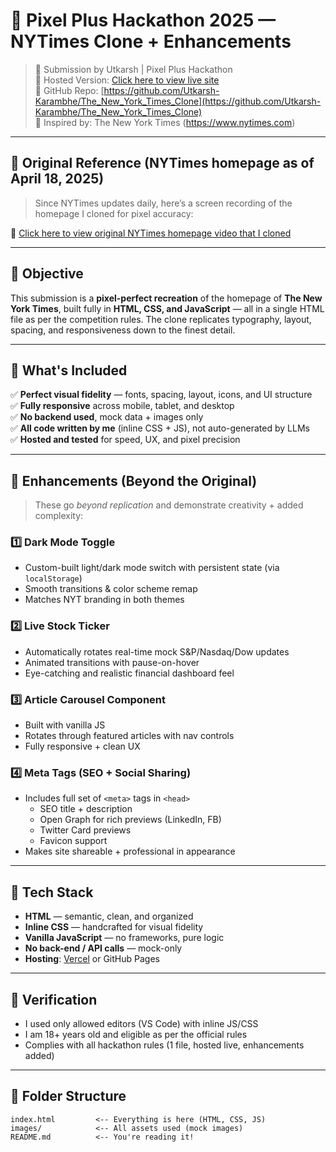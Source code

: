 # 📰 Pixel Plus Hackathon 2025 — NYTimes Clone + Enhancements

> 🚀 Submission by Utkarsh | Pixel Plus Hackathon  
> 🔗 Hosted Version: [Click here to view live site](https://the-new-york-times-clone.vercel.app/)  
> 🔗 GitHub Repo: [https://github.com/Utkarsh-Karambhe/The_New_York_Times_Clone](https://github.com/Utkarsh-Karambhe/The_New_York_Times_Clone)  
> 🧠 Inspired by: The New York Times (https://www.nytimes.com)

---

## 🎥 Original Reference (NYTimes homepage as of April 18, 2025)

> Since NYTimes updates daily, here’s a screen recording of the homepage I cloned for pixel accuracy:

🔗 [Click here to view original NYTimes homepage video that I cloned](https://drive.google.com/file/d/1j-w2rnTFSX7ADJ7T_886oTC6gpV0u3y_/view?usp=sharing)

---

## 🎯 Objective

This submission is a **pixel-perfect recreation** of the homepage of **The New York Times**, built fully in **HTML, CSS, and JavaScript** — all in a single HTML file as per the competition rules. The clone replicates typography, layout, spacing, and responsiveness down to the finest detail.

---

## 🌟 What's Included

✅ **Perfect visual fidelity** — fonts, spacing, layout, icons, and UI structure  
✅ **Fully responsive** across mobile, tablet, and desktop  
✅ **No backend used**, mock data + images only  
✅ **All code written by me** (inline CSS + JS), not auto-generated by LLMs  
✅ **Hosted and tested** for speed, UX, and pixel precision

---

## 🧠 Enhancements (Beyond the Original)

> These go *beyond replication* and demonstrate creativity + added complexity:

### 1️⃣ Dark Mode Toggle  
- Custom-built light/dark mode switch with persistent state (via `localStorage`)  
- Smooth transitions & color scheme remap  
- Matches NYT branding in both themes  

### 2️⃣ Live Stock Ticker  
- Automatically rotates real-time mock S&P/Nasdaq/Dow updates  
- Animated transitions with pause-on-hover  
- Eye-catching and realistic financial dashboard feel  

### 3️⃣ Article Carousel Component  
- Built with vanilla JS  
- Rotates through featured articles with nav controls  
- Fully responsive + clean UX  

### 4️⃣ Meta Tags (SEO + Social Sharing)  
- Includes full set of `<meta>` tags in `<head>`  
  - SEO title + description  
  - Open Graph for rich previews (LinkedIn, FB)  
  - Twitter Card previews  
  - Favicon support  
- Makes site shareable + professional in appearance

---

## 🧪 Tech Stack

- **HTML** — semantic, clean, and organized  
- **Inline CSS** — handcrafted for visual fidelity  
- **Vanilla JavaScript** — no frameworks, pure logic  
- **No back-end / API calls** — mock-only  
- **Hosting**: [Vercel](https://vercel.com) or GitHub Pages  

---

## 🔐 Verification
 
- I used only allowed editors (VS Code) with inline JS/CSS  
- I am 18+ years old and eligible as per the official rules  
- Complies with all hackathon rules (1 file, hosted live, enhancements added)

---

## 📁 Folder Structure

```plaintext
index.html         <-- Everything is here (HTML, CSS, JS)
images/            <-- All assets used (mock images)
README.md          <-- You're reading it!



